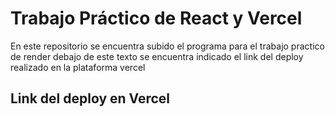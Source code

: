 # Trabajo Práctico de React y Vercel

En este repositorio se encuentra subido el programa para el trabajo practico de render
debajo de este texto se encuentra indicado el link del deploy realizado en la plataforma vercel

## Link del deploy en Vercel